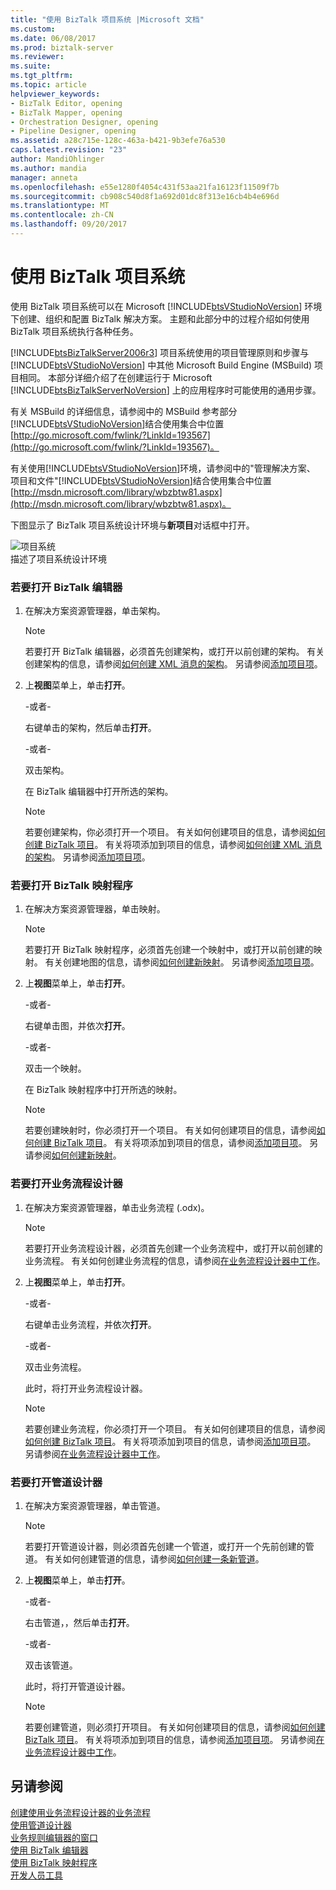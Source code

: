 ```yaml
---
title: "使用 BizTalk 项目系统 |Microsoft 文档"
ms.custom: 
ms.date: 06/08/2017
ms.prod: biztalk-server
ms.reviewer: 
ms.suite: 
ms.tgt_pltfrm: 
ms.topic: article
helpviewer_keywords:
- BizTalk Editor, opening
- BizTalk Mapper, opening
- Orchestration Designer, opening
- Pipeline Designer, opening
ms.assetid: a28c715e-128c-463a-b421-9b3efe76a530
caps.latest.revision: "23"
author: MandiOhlinger
ms.author: mandia
manager: anneta
ms.openlocfilehash: e55e1280f4054c431f53aa21fa16123f11509f7b
ms.sourcegitcommit: cb908c540d8f1a692d01dc8f313e16cb4b4e696d
ms.translationtype: MT
ms.contentlocale: zh-CN
ms.lasthandoff: 09/20/2017
---
```

# <a name="using-the-biztalk-project-system"></a>使用 BizTalk 项目系统
使用 BizTalk 项目系统可以在 Microsoft [!INCLUDE[btsVStudioNoVersion](../includes/btsvstudionoversion-md.md)] 环境下创建、组织和配置 BizTalk 解决方案。 主题和此部分中的过程介绍如何使用 BizTalk 项目系统执行各种任务。  
  
 [!INCLUDE[btsBizTalkServer2006r3](../includes/btsbiztalkserver2006r3-md.md)] 项目系统使用的项目管理原则和步骤与 [!INCLUDE[btsVStudioNoVersion](../includes/btsvstudionoversion-md.md)] 中其他 Microsoft Build Engine (MSBuild) 项目相同。 本部分详细介绍了在创建运行于 Microsoft [!INCLUDE[btsBizTalkServerNoVersion](../includes/btsbiztalkservernoversion-md.md)] 上的应用程序时可能使用的通用步骤。  
  
 有关 MSBuild 的详细信息，请参阅中的 MSBuild 参考部分[!INCLUDE[btsVStudioNoVersion](../includes/btsvstudionoversion-md.md)]结合使用集合中位置[http://go.microsoft.com/fwlink/?LinkId=193567](http://go.microsoft.com/fwlink/?LinkId=193567)。  
  
 有关使用[!INCLUDE[btsVStudioNoVersion](../includes/btsvstudionoversion-md.md)]环境，请参阅中的"管理解决方案、 项目和文件"[!INCLUDE[btsVStudioNoVersion](../includes/btsvstudionoversion-md.md)]结合使用集合中位置[http://msdn.microsoft.com/library/wbzbtw81.aspx](http://msdn.microsoft.com/library/wbzbtw81.aspx)。  
  
 下图显示了 BizTalk 项目系统设计环境与**新项目**对话框中打开。  
  
 ![项目系统](../core/media/bts-biztalk2009-projectsystems.gif "bts_BizTalk2009_ProjectSystems")  
描述了项目系统设计环境  
  
### <a name="to-open-biztalk-editor"></a>若要打开 BizTalk 编辑器  
  
1.  在解决方案资源管理器，单击架构。  
  
    > [!NOTE]
    >  若要打开 BizTalk 编辑器，必须首先创建架构，或打开以前创建的架构。 有关创建架构的信息，请参阅[如何创建 XML 消息的架构](../core/how-to-create-schemas-for-xml-messages.md)。 另请参阅[添加项目项](../core/adding-project-items.md)。  
  
2.  上**视图**菜单上，单击**打开**。  
  
     -或者-  
  
     右键单击的架构，然后单击**打开**。  
  
     -或者-  
  
     双击架构。  
  
     在 BizTalk 编辑器中打开所选的架构。  
  
    > [!NOTE]
    >  若要创建架构，你必须打开一个项目。 有关如何创建项目的信息，请参阅[如何创建 BizTalk 项目](../core/how-to-create-biztalk-projects.md)。 有关将项添加到项目的信息，请参阅[如何创建 XML 消息的架构](../core/how-to-create-schemas-for-xml-messages.md)。 另请参阅[添加项目项](../core/adding-project-items.md)。  
  
### <a name="to-open-biztalk-mapper"></a>若要打开 BizTalk 映射程序  
  
1.  在解决方案资源管理器，单击映射。  
  
    > [!NOTE]
    >  若要打开 BizTalk 映射程序，必须首先创建一个映射中，或打开以前创建的映射。 有关创建地图的信息，请参阅[如何创建新映射](../core/how-to-create-new-maps.md)。 另请参阅[添加项目项](../core/adding-project-items.md)。  
  
2.  上**视图**菜单上，单击**打开**。  
  
     -或者-  
  
     右键单击图，并依次**打开**。  
  
     -或者-  
  
     双击一个映射。  
  
     在 BizTalk 映射程序中打开所选的映射。  
  
    > [!NOTE]
    >  若要创建映射时，你必须打开一个项目。 有关如何创建项目的信息，请参阅[如何创建 BizTalk 项目](../core/how-to-create-biztalk-projects.md)。 有关将项添加到项目的信息，请参阅[添加项目项](../core/adding-project-items.md)。 另请参阅[如何创建新映射](../core/how-to-create-new-maps.md)。  
  
### <a name="to-open-orchestration-designer"></a>若要打开业务流程设计器  
  
1.  在解决方案资源管理器，单击业务流程 (.odx)。  
  
    > [!NOTE]
    >  若要打开业务流程设计器，必须首先创建一个业务流程中，或打开以前创建的业务流程。 有关如何创建业务流程的信息，请参阅[在业务流程设计器中工作](../core/working-in-orchestration-designer.md)。  
  
2.  上**视图**菜单上，单击**打开**。  
  
     -或者-  
  
     右键单击业务流程，并依次**打开**。  
  
     -或者-  
  
     双击业务流程。  
  
     此时，将打开业务流程设计器。  
  
    > [!NOTE]
    >  若要创建业务流程，你必须打开一个项目。 有关如何创建项目的信息，请参阅[如何创建 BizTalk 项目](../core/how-to-create-biztalk-projects.md)。 有关将项添加到项目的信息，请参阅[添加项目项](../core/adding-project-items.md)。 另请参阅[在业务流程设计器中工作](../core/working-in-orchestration-designer.md)。  
  
### <a name="to-open-pipeline-designer"></a>若要打开管道设计器  
  
1.  在解决方案资源管理器，单击管道。  
  
    > [!NOTE]
    >  若要打开管道设计器，则必须首先创建一个管道，或打开一个先前创建的管道。 有关如何创建管道的信息，请参阅[如何创建一条新管道](../core/how-to-create-a-new-pipeline.md)。  
  
2.  上**视图**菜单上，单击**打开**。  
  
     -或者-  
  
     右击管道，，然后单击**打开**。  
  
     -或者-  
  
     双击该管道。  
  
     此时，将打开管道设计器。  
  
    > [!NOTE]
    >  若要创建管道，则必须打开项目。 有关如何创建项目的信息，请参阅[如何创建 BizTalk 项目](../core/how-to-create-biztalk-projects.md)。 有关将项添加到项目的信息，请参阅[添加项目项](../core/adding-project-items.md)。 另请参阅[在业务流程设计器中工作](../core/working-in-orchestration-designer.md)。  
  
## <a name="see-also"></a>另请参阅  
 [创建使用业务流程设计器的业务流程](../core/creating-orchestrations-using-orchestration-designer.md)   
 [使用管道设计器](../core/using-pipeline-designer.md)   
 [业务规则编辑器的窗口](../core/windows-of-the-business-rule-composer.md)   
 [使用 BizTalk 编辑器](../core/using-biztalk-editor.md)   
 [使用 BizTalk 映射程序](../core/using-biztalk-mapper.md)   
 [开发人员工具](../core/developer-tools.md)